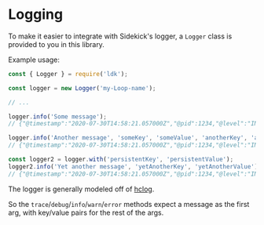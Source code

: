 # Logging

To make it easier to integrate with Sidekick's logger, a `Logger` class is provided to you in this library.

Example usage:

```javascript
const { Logger } = require('ldk');

const logger = new Logger('my-Loop-name');

// ...

logger.info('Some message');
// {"@timestamp":"2020-07-30T14:58:21.057000Z","@pid":1234,"@level":"INFO","@module":"my-loop-name","@message":"Some message"}

logger.info('Another message', 'someKey', 'someValue', 'anotherKey', 'anotherValue');
// {"@timestamp":"2020-07-30T14:58:21.057000Z","@pid":1234,"@level":"INFO","@module":"my-loop-name","@message":"Another message","anotherKey":"anotherValue","someKey":"someValue"}

const logger2 = logger.with('persistentKey', 'persistentValue');
logger2.info('Yet another message', 'yetAnotherKey', 'yetAnotherValue');
// {"@timestamp":"2020-07-30T14:58:21.057000Z","@pid":1234,"@level":"INFO","@module":"my-loop-name","@message":"Yet another message","persistentKey":"persistentValue","yetAnotherKey":"yetAnotherValue"}
```

The logger is generally modeled off of [hclog](https://github.com/hashicorp/go-hclog).

So the `trace`/`debug`/`info`/`warn`/`error` methods expect a message as the first arg, with key/value pairs for the rest of the args.
